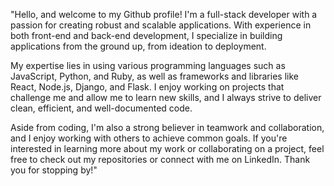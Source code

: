 "Hello, and welcome to my Github profile! I'm a full-stack developer with a passion for creating robust and scalable applications. With experience in both front-end and back-end development, I specialize in building applications from the ground up, from ideation to deployment.

My expertise lies in using various programming languages such as JavaScript, Python, and Ruby, as well as frameworks and libraries like React, Node.js, Django, and Flask. I enjoy working on projects that challenge me and allow me to learn new skills, and I always strive to deliver clean, efficient, and well-documented code.

Aside from coding, I'm also a strong believer in teamwork and collaboration, and I enjoy working with others to achieve common goals. If you're interested in learning more about my work or collaborating on a project, feel free to check out my repositories or connect with me on LinkedIn. Thank you for stopping by!"





<!---
ayushjoshi165/ayushjoshi165 is a ✨ special ✨ repository because its `README.md` (this file) appears on your GitHub profile.
You can click the Preview link to take a look at your changes.
--->
